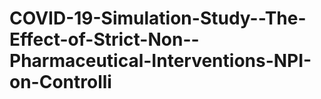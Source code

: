# COVID-19-Simulation-Study--The-Effect-of-Strict-Non--Pharmaceutical-Interventions-NPI-on-Controlli